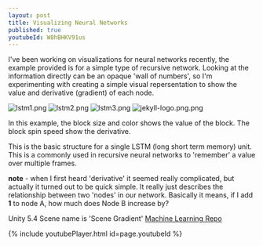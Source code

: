 ```yaml
---
layout: post
title: Visualizing Neural Networks
published: true
youtubeId: W8hBHKV91us
---
```


I've been working on visualizations for neural networks recently, the example provided is for a simple type of recursive network. Looking at the information directly can be an opaque 'wall of numbers', so I'm experimenting with creating a simple visual repersentation to show the value and derivative (gradient) of each node.

![lstm1.png]({{site.baseurl}}/_posts/lstm1.png)
![lstm2.png]({{site.baseurl}}/_posts/lstm2.png)
![lstm3.png]({{site.baseurl}}/_posts/lstm3.png)
![jekyll-logo.png.png]({{site.baseurl}}/images/jekyll-logo.png.png)

In this example, the block size and color shows the value of the block. The block spin speed show the derivative. 

This is the basic structure for a single LSTM (long short term memory) unit. This is a commonly used in recursive neural networks to 'remember' a value over multiple frames.

**note** - when I first heard 'derivative' it seemed really complicated, but actually it turned out to be quick simple. It really just describes the relationship between two 'nodes' in our network. Basically it means, if I add **1** to node A, how much does Node B increase by?

Unity 5.4
Scene name is 'Scene Gradient'
[Machine Learning Repo](link:https://github.com/F286/Machine-Learning)

{% include youtubePlayer.html id=page.youtubeId %}
